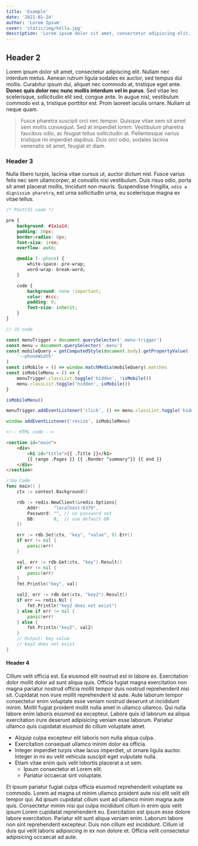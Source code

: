 ```yaml
---
title: 'Example'
date: '2021-01-24'
author: 'Lorem Ipsum'
cover: 'static/img/hello.jpg'
description: 'Lorem ipsum dolor sit amet, consectetur adipiscing elit. Nullam nec interdum metus. Aenean rutrum ligula sodales ex auctor, sed tempus dui mollis. Curabitur ipsum dui, aliquet nec commodo at, tristique eget ante.'
---
```


## Header 2

Lorem ipsum dolor sit amet, consectetur adipiscing elit. Nullam nec interdum metus. Aenean rutrum ligula sodales ex auctor, sed tempus dui mollis. Curabitur ipsum dui, aliquet nec commodo at, tristique eget ante. **Donec quis dolor nec nunc mollis interdum vel in purus**. Sed vitae leo scelerisque, sollicitudin elit sed, congue ante. In augue nisl, vestibulum commodo est a, tristique porttitor est. Proin laoreet iaculis ornare. Nullam ut neque quam.

> Fusce pharetra suscipit orci nec tempor. Quisque vitae sem sit amet sem mollis consequat. Sed at imperdiet lorem. Vestibulum pharetra faucibus odio, ac feugiat tellus sollicitudin at. Pellentesque varius tristique mi imperdiet dapibus. Duis orci odio, sodales lacinia venenatis sit amet, feugiat et diam.

### Header 3

Nulla libero turpis, lacinia vitae cursus ut, auctor dictum nisl. Fusce varius felis nec sem ullamcorper, at convallis nisi vestibulum. Duis risus odio, porta sit amet placerat mollis, tincidunt non mauris. Suspendisse fringilla, `odio a dignissim pharetra`, est urna sollicitudin urna, eu scelerisque magna ex vitae tellus.

```css
/* PostCSS code */

pre {
    background: #1a1a1d;
    padding: 20px;
    border-radius: 8px;
    font-size: 1rem;
    overflow: auto;

    @media (--phone) {
        white-space: pre-wrap;
        word-wrap: break-word;
    }

    code {
        background: none !important;
        color: #ccc;
        padding: 0;
        font-size: inherit;
    }
}
```

```js
// JS code

const menuTrigger = document.querySelector('.menu-trigger')
const menu = document.querySelector('.menu')
const mobileQuery = getComputedStyle(document.body).getPropertyValue(
    '--phoneWidth'
)
const isMobile = () => window.matchMedia(mobileQuery).matches
const isMobileMenu = () => {
    menuTrigger.classList.toggle('hidden', !isMobile())
    menu.classList.toggle('hidden', isMobile())
}

isMobileMenu()

menuTrigger.addEventListener('click', () => menu.classList.toggle('hidden'))

window.addEventListener('resize', isMobileMenu)
```

```html
<!-- HTML code -->

<section id="main">
    <div>
        <h1 id="title">{{ .Title }}</h1>
        {{ range .Pages }} {{ .Render "summary"}} {{ end }}
    </div>
</section>
```

```go
//Go Code
func main() {
	ctx := context.Background()

	rdb := redis.NewClient(&redis.Options{
		Addr:     "localhost:6379",
		Password: "", // no password set
		DB:       0,  // use default DB
	})

	err := rdb.Set(ctx, "key", "value", 0).Err()
	if err != nil {
		panic(err)
	}

	val, err := rdb.Get(ctx, "key").Result()
	if err != nil {
		panic(err)
	}
	fmt.Println("key", val)

	val2, err := rdb.Get(ctx, "key2").Result()
	if err == redis.Nil {
		fmt.Println("key2 does not exist")
	} else if err != nil {
		panic(err)
	} else {
		fmt.Println("key2", val2)
	}
	// Output: key value
	// key2 does not exist
}


```

#### Header 4

Cillum velit officia est. Ea eiusmod elit nostrud est in labore ex. Exercitation dolor mollit dolor ad sunt aliqua quis. Officia fugiat magna exercitation non magna pariatur nostrud officia mollit tempor duis nostrud reprehenderit nisi sit. Cupidatat non irure mollit reprehenderit id aute. Aute laborum tempor consectetur enim voluptate esse veniam nostrud deserunt ut incididunt minim. Mollit fugiat proident mollit nulla amet in ullamco ullamco. Qui nulla labore enim laboris eiusmod ea excepteur. Labore quis id laborum ea aliqua exercitation irure deserunt adipisicing veniam esse laborum. Pariatur ullamco quis cupidatat eiusmod do cillum voluptate amet.

-   Aliquip culpa excepteur elit laboris non nulla aliqua culpa.
-   Exercitation consequat ullamco minim dolor ea officia.
-   Integer imperdiet turpis vitae lacus imperdiet, ut ornare ligula auctor. Integer in mi eu velit vehicula suscipit eget vulputate nulla.
-   Etiam vitae enim quis velit lobortis placerat a ut sem.
    -   Ipsum consectetur et Lorem elit.
    -   Pariatur occaecat sint voluptate.

Et ipsum pariatur fugiat culpa officia eiusmod reprehenderit voluptate ea commodo. Lorem ad magna ut minim ullamco proident aute nisi elit velit elit tempor qui. Ad ipsum cupidatat cillum sunt ad ullamco minim magna aute quis. Consectetur minim nisi qui culpa incididunt cillum in enim quis velit ipsum Lorem cupidatat reprehenderit eu. Exercitation est ipsum esse dolore labore exercitation. Pariatur elit sunt aliqua veniam enim. Laborum labore non sint reprehenderit excepteur. Duis non cillum est incididunt. Cillum id duis qui velit laboris adipisicing in ex non dolore et. Officia velit consectetur adipisicing occaecat ad aute.
